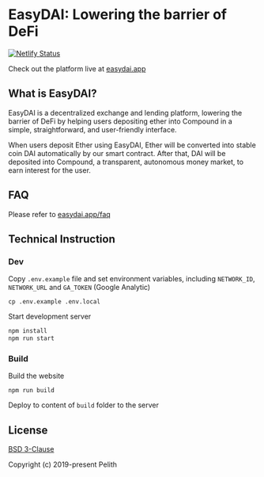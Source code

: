 # EasyDAI: Lowering the barrier of DeFi

[![Netlify Status](https://api.netlify.com/api/v1/badges/c06c4d19-f079-4cf1-8243-54fde188d023/deploy-status)](https://app.netlify.com/sites/easydai/deploys)

Check out the platform live at [easydai.app](https://easydai.app)

## What is EasyDAI?

EasyDAI is a decentralized exchange and lending platform, lowering the barrier of DeFi by helping users depositing ether into Compound in a simple, straightforward, and user-friendly interface.

When users deposit Ether using EasyDAI, Ether will be converted into stable coin DAI automatically by our smart contract. After that, DAI will be deposited into Compound, a transparent, autonomous money market, to earn interest for the user.

## FAQ

Please refer to [easydai.app/faq](https://easydai.app/faq)

## Technical Instruction

### Dev

Copy `.env.example` file and set environment variables, including `NETWORK_ID`, `NETWORK_URL` and `GA_TOKEN` (Google Analytic)

```
cp .env.example .env.local
```

Start development server

```bash
npm install
npm run start
```

### Build

Build the website

```
npm run build
```

Deploy to content of `build` folder to the server

## License

[BSD 3-Clause](https://github.com/pelith/easydai/blob/master/LICENSE.md)

Copyright (c) 2019-present Pelith


